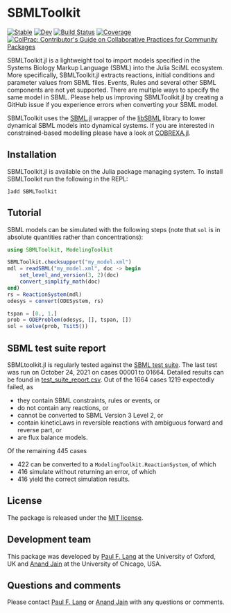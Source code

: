 # SBMLToolkit

[![Stable](https://img.shields.io/badge/docs-stable-blue.svg)](https://paulflang.github.io/SBMLToolkit.jl/stable)
[![Dev](https://img.shields.io/badge/docs-dev-blue.svg)](https://paulflang.github.io/SBMLToolkit.jl/dev)
[![Build Status](https://github.com/paulflang/SBMLToolkit.jl/workflows/CI/badge.svg)](https://github.com/paulflang/SBMLToolkit.jl/actions)
[![Coverage](https://codecov.io/gh/paulflang/SBMLToolkit.jl/branch/master/graph/badge.svg)](https://codecov.io/gh/paulflang/SBMLToolkit.jl)
[![ColPrac: Contributor's Guide on Collaborative Practices for Community Packages](https://img.shields.io/badge/ColPrac-Contributor's%20Guide-blueviolet)](https://github.com/SciML/ColPrac)

SBMLToolkit.jl is a lightweight tool to import models specified in the Systems Biology Markup Language (SBML) into the Julia SciML ecosystem. More specifically, SBMLToolkit.jl extracts reactions, initial conditions and parameter values from SBML files. Events, Rules and several other SBML components are not yet supported. There are multiple ways to specify the same model in SBML. Please help us improving SBMLToolkit.jl by creating a GitHub issue if you experience errors when converting your SBML model.

SBMLToolkit uses the [SBML.jl](https://github.com/LCSB-BioCore/SBML.jl) wrapper of the [libSBML](https://model.caltech.edu/software/libsbml/) library to lower dynamical SBML models into dynamical systems. If you are interested in constrained-based modelling please have a look at [COBREXA.jl](https://github.com/LCSB-BioCore/COBREXA.jl).

## Installation
SBMLToolkit.jl is available on the Julia package managing system. To install SBMLToolkit run the following in the REPL:
  ```
  ]add SBMLToolkit
  ```

## Tutorial
SBML models can be simulated with the following steps (note that `sol` is in absolute quantities rather than concentrations):
  ```julia
  using SBMLToolkit, ModelingToolkit

  SBMLToolkit.checksupport("my_model.xml")
  mdl = readSBML("my_model.xml", doc -> begin
      set_level_and_version(3, 2)(doc)
      convert_simplify_math(doc)
  end)
  rs = ReactionSystem(mdl)
  odesys = convert(ODESystem, rs)

  tspan = [0., 1.]
  prob = ODEProblem(odesys, [], tspan, [])
  sol = solve(prob, Tsit5())
  ```

## SBML test suite report
SBMLtoolkit.jl is regularly tested against the [SBML test suite](https://github.com/sbmlteam/sbml-test-suite/tree/master/cases/semantic). The last test was run on October 24, 2021 on cases 00001 to 01664. Detailed results can be found in [test_suite_report.csv](./test_suite_report.csv). Out of the 1664 cases 1219 expectedly failed, as
* they contain SBML constraints, rules or events, or
* do not contain any reactions, or
* cannot be converted to SBML Version 3 Level 2, or
* contain kineticLaws in reversible reactions with ambiguous forward and reverse part, or
* are flux balance models.

Of the remaining 445 cases
* 422 can be converted to a `ModelingToolkit.ReactionSystem`, of which
* 416 simulate without returning an error, of which
* 416 yield the correct simulation results.

## License
The package is released under the [MIT license](https://github.com/paulflang/SBMLToolkit.jl/blob/main/LICENSE).


## Development team
This package was developed by [Paul F. Lang](https://www.linkedin.com/in/paul-lang-7b54a81a3/) at the University of Oxford, UK and [Anand Jain](https://github.com/anandijain) at the University of Chicago, USA.


## Questions and comments
Please contact [Paul F. Lang](mailto:paul.lang@wolfson.ox.ac.uk) or [Anand Jain](mailto:anandj@uchicago.edu) with any questions or comments.
